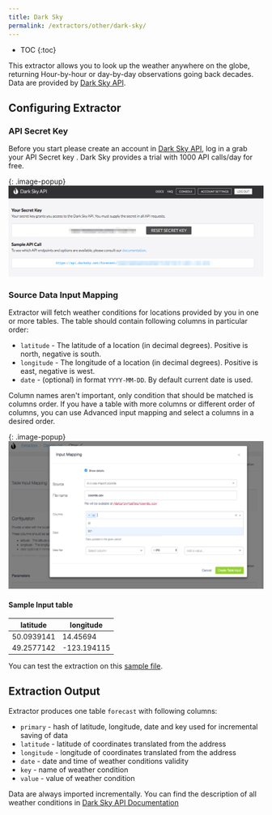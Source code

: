 ```yaml
---
title: Dark Sky
permalink: /extractors/other/dark-sky/
---
```


* TOC
{:toc}

This extractor allows you to look up the weather anywhere on the globe, returning Hour-by-hour or day-by-day observations going back decades.
Data are provided by [Dark Sky API](https://darksky.net/dev).

## Configuring Extractor

### API Secret Key

Before you start please create an account in [Dark Sky API](https://darksky.net/dev), log in a grab your API Secret key .
Dark Sky provides a trial with 1000 API calls/day for free.

{: .image-popup}
![Screenshot - Dark Sky API key](/extractors/other/dark-sky/dark-sky-token.png)


### Source Data Input Mapping
Extractor will fetch weather conditions for locations provided by you in one or more tables.
The table should contain following columns in particular order:

- `latitude` - The latitude of a location (in decimal degrees). Positive is north, negative is south.
- `longitude` - The longitude of a location (in decimal degrees). Positive is east, negative is west.
-  `date` - (optional) in format `YYYY-MM-DD`. By default current date is used.

Column names aren't important, only condition that should be matched is columns order. 
If you have a table with more columns or different order of columns, you can use Advanced input mapping and select a columns in a desired order.

{: .image-popup}
![Screenshot - Advanced Input Mapping](/extractors/other/dark-sky/input-mapping.png)

#### Sample Input table

|latitude|longitude|
|-----|----|
|50.0939141|14.45694|
|49.2577142|-123.194115|

You can test the extraction on this [sample file](/extractors/other/dark-sky/coords.csv).


## Extraction Output

Extractor produces one table `forecast` with following columns:

- `primary` - hash of latitude, longitude, date and key used for incremental saving of data
- `latitude` - latitude of coordinates translated from the address
- `longitude` - longitude of coordinates translated from the address
- `date` - date and time of weather conditions validity
- `key` - name of weather condition
- `value` - value of weather condition

Data are always imported incrementally.
You can find the description of all weather conditions in [Dark Sky API Documentation](https://darksky.net/dev/docs#data-point-object)


